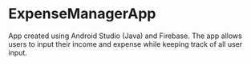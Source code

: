 # ExpenseManagerApp

App created using Android Studio (Java) and Firebase. The app allows users to input their income and expense while keeping track of all user input.
